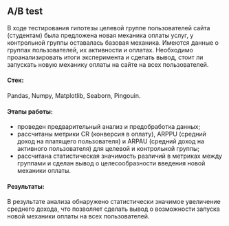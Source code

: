 ## A/B test
В ходе тестирования гипотезы целевой группе пользователей сайта (студентам) была предложена новая механика оплаты услуг, у контрольной группы оставалась базовая механика. Имеются данные о группах пользователей, их активности и оплатах. Необходимо проанализировать итоги эксперимента и сделать вывод, стоит ли запускать новую механику оплаты на сайте на всех пользователей.

#### Стек: 
Pandas, Numpy, Matplotlib, Seaborn, Pingouin.

#### Этапы работы:
- проведен предварительный анализ и предобработка данных;
- рассчитаны метрики CR (конверсия в оплату), ARPPU (средний доход на платящего пользователя) и ARPAU (средний доход на активного пользователя) для целевой и контрольной группы;
- рассчитана статистическая значимость различий в метриках между группами и сделан вывод о целесообразности введения новой механики оплаты.

#### Результаты:
В результате анализа обнаружено статистически значимое увеличение среднего дохода, что позволяет сделать вывод о возможности запуска новой механики оплаты на всех пользователей.
